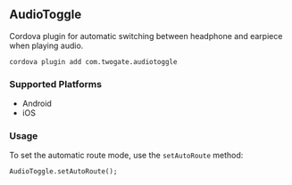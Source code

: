 ## AudioToggle

Cordova plugin for automatic switching between headphone and earpiece when playing audio.

    cordova plugin add com.twogate.audiotoggle
    
### Supported Platforms

- Android
- iOS

### Usage

To set the automatic route mode, use the `setAutoRoute` method:

    AudioToggle.setAutoRoute();
